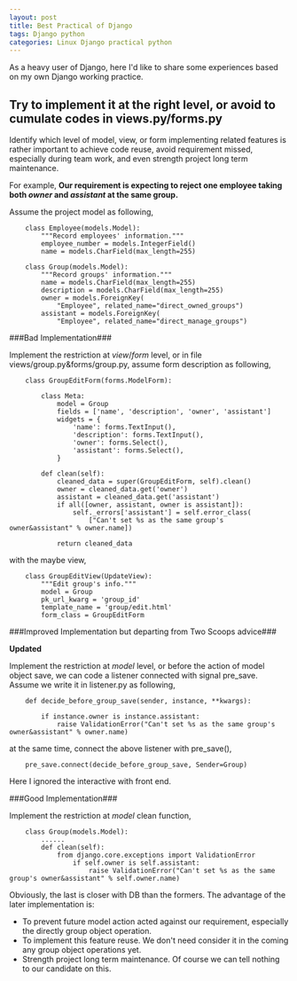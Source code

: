 ```yaml
---
layout: post
title: Best Practical of Django
tags: Django python
categories: Linux Django practical python
---
```


As a heavy user of Django, here I'd like to share some experiences based on my own Django working practice.

Try to implement it at the right level, or avoid to cumulate codes in views.py/forms.py
---------------------------------------------------------------------------------------

Identify which level of model, view, or form implementing related features is rather important to achieve code reuse, avoid requirement missed, especially during team work, and even strength project long term maintenance.

For example, **Our requirement is expecting to reject one employee taking both *owner* and *assistant* at the same group.**

Assume the project model as following,

        class Employee(models.Model):
            """Record employees' information."""
            employee_number = models.IntegerField()
            name = models.CharField(max_length=255)

        class Group(models.Model):
            """Record groups' information."""
            name = models.CharField(max_length=255)
            description = models.CharField(max_length=255)
            owner = models.ForeignKey(
                "Employee", related_name="direct_owned_groups")
            assistant = models.ForeignKey(
                "Employee", related_name="direct_manage_groups")

###Bad Implementation###

Implement the restriction at *view*/*form* level, or in file views/group.py&forms/group.py, assume form description as following,

        class GroupEditForm(forms.ModelForm):

            class Meta:
                model = Group
                fields = ['name', 'description', 'owner', 'assistant']
                widgets = {
                    'name': forms.TextInput(),
                    'description': forms.TextInput(),
                    'owner': forms.Select(),
                    'assistant': forms.Select(),
                }

            def clean(self):
                cleaned_data = super(GroupEditForm, self).clean()
                owner = cleaned_data.get('owner')
                assistant = cleaned_data.get('assistant')
                if all([owner, assistant, owner is assistant]):
                    self._errors['assistant'] = self.error_class(
                        ["Can't set %s as the same group's owner&assistant" % owner.name])

                return cleaned_data

with the maybe view,

        class GroupEditView(UpdateView):
            """Edit group's info."""
            model = Group
            pk_url_kwarg = 'group_id'
            template_name = 'group/edit.html'
            form_class = GroupEditForm

###Improved Implementation but departing from Two Scoops advice###

**Updated**

Implement the restriction at *model* level, or before the action of model object save, we can code a listener connected with signal pre_save. Assume we write it in listener.py as following,

        def decide_before_group_save(sender, instance, **kwargs):

            if instance.owner is instance.assistant:
                raise ValidationError("Can't set %s as the same group's owner&assistant" % owner.name)

at the same time, connect the above listener with pre_save(),

        pre_save.connect(decide_before_group_save, Sender=Group)

Here I ignored the interactive with front end.

###Good Implementation###

Implement the restriction at *model* clean function,

        class Group(models.Model):
            ......
            def clean(self):
                from django.core.exceptions import ValidationError
                    if self.owner is self.assistant:
                        raise ValidationError("Can't set %s as the same group's owner&assistant" % self.owner.name)

Obviously, the last is closer with DB than the formers. The advantage of the later implementation is:

* To prevent future model action acted against our requirement, especially the directly group object operation.
* To implement this feature reuse. We don't need consider it in the coming any group object operations yet.
* Strength project long term maintenance. Of course we can tell nothing to our candidate on this.
